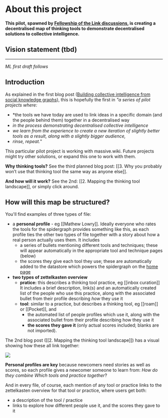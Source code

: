 # About this project

**This pilot, spawned by [Fellowship of the Link discussions](https://chat.collectivesensecommons.org/agora/pl/whw9kgizb7nifqbe6znu5cgrrr), is creating a decentralised map of thinking tools to demonstrate decentralised solutions to collective intelligence.** 

## Vision statement (tbd)

---

*ML first draft follows*

## Introduction
As explained in the first blog post  ([Building collective intelligence from social knowledge graphs](https://medium.com/@mathewlowry/building-collective-intelligence-from-social-knowledge-graphs-e3a465852e8b)), this is hopefully the first in *"a series of pilot projects where:*

- *the tools we have today are used to link ideas in a specific domain (and the people behind them) together in a decentralised way
- *in the process demonstrating decentralised collective intelligence*
- *we learn from the experience to create a new iteration of slightly better tools as a result, along with a slightly bigger audience,*
-  *rinse, repeat.*"

This particular pilot project is working with massive.wiki. Future projects might try other solutions, or expand this one to work with them.

**Why thinking tools?** See the third planned blog post: [[3. Why you probably won’t use that thinking tool the same way as anyone else]].

**And how will it work?** See the 2nd: [[2. Mapping the thinking tool landscape]], or simply click around.

## How will this map be structured?

You'll find examples of three types of file:

* a **personal profile** - eg [[Mathew Lowry]]. Ideally everyone who rates the tools for the spidergraph provides something like this, as each profile ties the other two types of file together with a story about how a real person actually uses them. It includes 
	* a series of bullets mentioning different tools and techniques; these will appear automatically in the appropriate tool and technique pages (below)
	* the scores they give each tool they use; these are automatically added to the datastore which powers the spidergraph on the [home page]([[README]]) 
* **two types of zettelkasten overview**
	* **pratice:** this describes a thinking tool practice, eg [[inbox curation]] It includes a brief description, link(s) and an automatically created list of the people who use this practice, along with the associated bullet from their profile describing *how* they use it
	* **tool**: similar to a practice, but describes a thinking tool, eg [[roam]] or [[Pocket]], and
		* the automated list of people profiles which use it, along with the associated bullet from their profile describing how they use it
		* **the scores they gave it** (only actual scores included; blanks are not imported).

The 2nd blog post ([[2. Mapping the thinking tool landscape]]) has a visual showing how these all link together:
 

![](https://cdn-images-1.medium.com/max/1000/1*RFMbqtFqw7xHmotEmNFqEw.png)

**Personal profiles are key** because newcomers need stories as well as scores, so each profile gives a newcomer someone to learn from: *How do they combine Which tools and practice together*? 

And in every file, of course, each mention of any tool or practice links to the zettelkasten overview for that tool or practice, where users get both:

* a description of the tool / practice
* links to explore how different people use it, and the scores they gave to it
